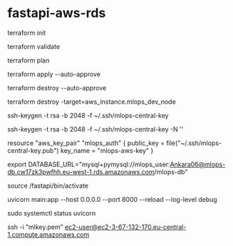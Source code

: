 # fastapi-aws-rds
terraform init 

terraform validate   

terraform plan

terraform apply --auto-approve

terraform destroy --auto-approve

terraform destroy -target=aws_instance.mlops_dev_node

ssh-keygen -t rsa -b 2048 -f ~/.ssh/mlops-central-key 

ssh-keygen -t rsa -b 2048 -f ~/.ssh/mlops-central-key -N ''

resource "aws_key_pair" "mlops_auth" {
  public_key = file("~/.ssh/mlops-central-key.pub")
  key_name = "mlops-aws-key"
}


export DATABASE_URL="mysql+pymysql://mlops_user:Ankara06@mlops-db.cw17zk3pwfhh.eu-west-1.rds.amazonaws.com/mlops-db"

source /fastapi/bin/activate

uvicorn main:app --host 0.0.0.0 --port 8000 --reload --log-level debug

sudo systemctl status uvicorn

ssh -i "mlkey.pem" ec2-user@ec2-3-67-132-170.eu-central-1.compute.amazonaws.com


